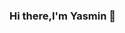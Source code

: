 ### Hi there,I'm Yasmin 👋

<!--
**yasmincetn/yasmincetn** is a ✨ _special_ ✨ repository because its `README.md` (this file) appears on your GitHub profile.



